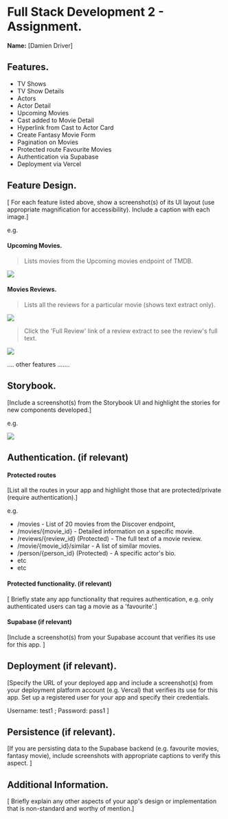 
# Full Stack Development 2 - Assignment.

__Name:__ [Damien Driver]

## Features.

+ TV Shows
+ TV Show Details 
+ Actors
+ Actor Detail
+ Upcoming Movies
+ Cast added to Movie Detail
+ Hyperlink from Cast to Actor Card 
+ Create Fantasy Movie Form
+ Pagination on Movies 
+ Protected route Favourite Movies
+ Authentication via Supabase
+ Deployment via Vercel


## Feature Design.

[ For each feature listed above, show a screenshot(s) of its UI layout (use appropriate magnification for accessibility). Include a caption with each image.]

e.g. 

#### Upcoming Movies.

> Lists movies from the Upcoming movies endpoint of TMDB.

![][image1]

#### Movies Reviews.

> Lists all the reviews for a particular movie (shows text extract only).

![][image2]

> Click the 'Full Review' link of a review extract to see the review's full text. 

![][image3]

.... other features .......

## Storybook.

[Include a screenshot(s) from the Storybook UI and highlight the stories for new components developed.]

e.g.

![][image5]

## Authentication. (if relevant)

#### Protected routes 

[List all the routes in your app and highlight those that are protected/private (require authentication).]

e.g.

+ /movies - List of 20  movies from the Discover endpoint,
+ /movies/{movie_id} - Detailed information on a specific movie.
+ /reviews/{review_id} (Protected) - The full text of a movie review.
+ /movie/{movie_id}/similar - A list of similar movies. 
+ /person/{person_id} (Protected) - A specific actor's bio.
+ etc
+ etc

#### Protected functionality. (if relevant)

[ Briefly state any app functionality that requires authentication, e.g. only authenticated users can tag a movie as a 'favourite'.]

#### Supabase (if relevant)

[Include a screenshot(s) from your Supabase account that verifies its use for this app. ]

## Deployment (if relevant).

[Specify the URL of your deployed app and include a screenshot(s) from your deployment platform account (e.g. Vercal) that verifies its use for this app. Set up a registered user for your app and specify their credentials.

Username: test1 ; Password: pass1
]

## Persistence (if relevant).

[If you are persisting data to the Supabase backend (e.g. favourite movies, fantasy movie), include screenshots with appropriate captions to verify this aspect. ]

## Additional Information.

[ Briefly explain any other aspects of your app's design or implementation that is non-standard and worthy of mention.]

[image1]: ./images/image1.png
[image2]: ./images/image2.png
[image3]: ./images/image3.png
[image4]: ./images/image4.png
[image5]: ./images/image5.png